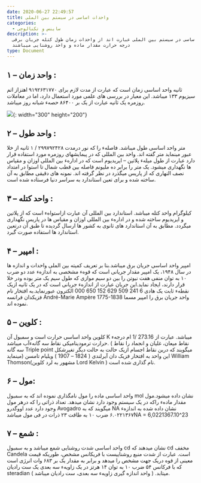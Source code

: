 ```yaml
---
date: 2020-06-27 22:49:57
title: واحدات اساسی در سیستم بین الملی
categories:
  - ساینس و تکنالوجی
description: >-
  واحدات اساسی در سیستم بین الملی عبارت اند از واحدات زمان طول کتله جریان برقی
  درجه حرارت مقدار ماده و واحد روشنایی میباشند
type: Document
---
```


## ۱ – واحد زمان :

ثانیه واحد اساسی زمان است که عبارت از مدت لازم برای ۹۱۹۲۶۳۱۷۷۰ اهتزاز اتم سیزیوم ۱۳۳ میباشد. این معیار در بررسی های علمی مورد استعمال دارد، اما در معاملات روزمره یک ثانیه عبارت از یک بر ۸۶۴۰۰ حصهء شبانه روز میباشد.

![](/uploads/واحدات-سیستم-بین-المللی.jpg){: width="300" height="200"}

## ۲ – واحد طول :

متر واحد اساسی طول میباشد. فاصلهء را که نور درمدت ۲۹۹۷۹۲۴۲۸ / ۱ ثانیه از خلا عبور مینماید متر گفته اند. واحد بین المللی که در پیمایشهای روزمره مورد استفاده قرار دارد عبارت از طول میلهء پلاتین – ایریدیوم است که در ادارهء بین المللی اوزان و مقیاس ها نگهداری میشود. یک متر را برابر ده ملیونم فاصله بین قطب شمال تا استوا در امتداد نصف النهاری که از پاریس میگذرد در نظر گرفته اند. نمونه های دقیقی مطابق به آن ساخته شده و برای تعین استاندارد به سراسر دنیا فرستاده شده است.

## ۳ – واحد کتله :

کیلوگرام واحد کتله میباشد. استاندارد بین المللی آن عبارت ازاستواهء است که از پلاتین و ایریدیوم ساخته شده و در ادارهء بین المللی اوزان و مقیاس ها در پاریس نگهداری میگردد. مطابق به آن استاندارد های ثانوی به کشور ها ارسال گردیده تا طبق آن درتعین استاندارد ها استفاده صورت گیرد.

## ۴ – امپیر :

امپیر واحد اساسی جریان برق میباشد.بنا بر تعریف کمیته بین الملی واحدات و اندازه ها در سال ۱۹۴۸، یک امپیر مقدار جریانی است که قوهء مشخصی به اندازهء عدد دو ضرب ۱۰ به توان منفی هفت نیوتن را بین دو سیم موازی که طول سیم یک متر بوده ودر خلا قرار دارند، ایجاد نماید.این جریان عبارت از اندازهء جریانی است که در یک ثانیه ازیک نقطهء ثابت یک هادی 6 241 509 629 152 650 000 الکترون عبورنماید.به افتخار نام فزیکدان فرانسه Andr&eacute;-Marie Amp&egrave;re 1775-1838 واحد جریان برق را امپیر مسما نموده اند.

## ۵ – کلوین :

کلوین واحد اساسی حرارت است و سمبول آن K میباشد. عبارت از 273.16 /1 ام درجهء حرارت ترمودینامیکی نقاط سه گانهءآب میباشد. ( نقاط میعان، غلیان و انجماد را نقاط سه گانه Triple point میگویند که درین نقاط اجسام ازیک حالت به حالت دیگر تغیرشکل مینماید) این واحد به افتخار فزیک دان آیرلندی ( 1824 – 1907 ) ویلیام تامسن William Thomson(مشهور به لرد کلوین Lord Kelvin ) نام گذاری شده است.

## ۶ – مول:

واحد اساسی ماده را مول نامگذاری نموده اند که به سمبول mol نشان داده میشود.مول مقدار مادهء راکه در یک سیستم وجود دارد نشان میدهد. تعداد ذراتی را که درهر مول وجود دارد عدد اووگدرو Avogadro میگویند که به NA نشان داده شده به اندازهء ۶.۰۲۲۱۳۶۷ ضرب ۱۰ به طاقت ۲۳ ذرات در فی مول میباشدNA = 6,0221367.10^23

## ۷ – شمع :

واحد اساسی شدت روشنایی شمع میباشد و به سمبول cd نشان میدهند که cd مخفف Candela است. عبارت از شدت منبع روشناییست با فریکانس مشخص، طوریکه قیمت معینی از قوه دریک جهت مشخص را میدهد و برابر به مقدار یک بر ۶۸۳ وات انرژی است که با فرکانس ۵۴ ضرب ۱۰ به توان ۱۴ هرتز در یک زاویهء سه بعدی یک ست رادیان steradian میتابد. ( واحد اندازه گیری زاویهء سه بعدی، ست رادیان میباشد ).